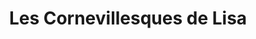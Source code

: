 ---
title: "Les Cornevillesques de Lisa"
url: /le-molay-littry/les-cornevillesques-de-lisa-route-de-balleroy/
shop: Blumen
---
